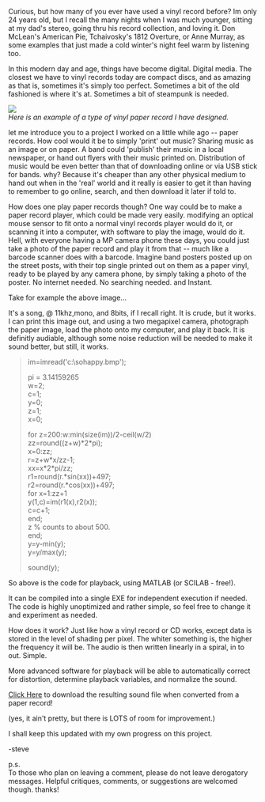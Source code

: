Curious, but how many of you ever have used a vinyl record before? Im only 24 years old, but I recall the many nights when I was much younger, sitting at my dad's stereo, going thru his record collection, and loving it. Don McLean's American Pie, Tchaivosky's 1812 Overture, or Anne Murray, as some examples that just made a cold winter's night feel warm by listening too.  
  
In this modern day and age, things have become digital. Digital media. The closest we have to vinyl records today are compact discs, and as amazing as that is, sometimes it's simply too perfect. Sometimes a bit of the old fashioned is where it's at. Sometimes a bit of steampunk is needed.  
  
[![](http://bp2.blogger.com/_kfv2ADnjgQg/RtzuHd1bCfI/AAAAAAAAAEE/m-tp7RUU4x8/s400/sohappy.bmp)](http://bp2.blogger.com/_kfv2ADnjgQg/RtzuHd1bCfI/AAAAAAAAAEE/m-tp7RUU4x8/s1600-h/sohappy.bmp)  
*Here is an example of a type of vinyl paper record I have designed.*  
  
let me introduce you to a project I worked on a little while ago -- paper records. How cool would it be to simply 'print' out music? Sharing music as an image or on paper. A band could 'publish' their music in a local newspaper, or hand out flyers with their music printed on. Distribution of music would be even better than that of downloading online or via USB stick for bands. why? Because it's cheaper than any other physical medium to hand out when in the 'real' world and it really is easier to get it than having to remember to go online, search, and then download it later if told to.   
  
How does one play paper records though? One way could be to make a paper record player, which could be made very easily. modifying an optical mouse sensor to fit onto a normal vinyl records player would do it, or scanning it into a computer, with software to play the image, would do it. Hell, with everyone having a MP camera phone these days, you could just take a photo of the paper record and play it from that -- much like a barcode scanner does with a barcode. Imagine band posters posted up on the street posts, with their top single printed out on them as a paper vinyl, ready to be played by any camera phone, by simply taking a photo of the poster. No internet needed. No searching needed. and Instant.  
  
Take for example the above image...  
  
It's a song, @ 11khz,mono, and 8bits, if I recall right. It is crude, but it works. I can print this image out, and using a two megapixel camera, photograph the paper image, load the photo onto my computer, and play it back. It is definitly audiable, although some noise reduction will be needed to make it sound better, but still, it works.  
  

> im=imread('c:\sohappy.bmp');  
>   
> pi = 3.14159265  
> w=2;  
> c=1;  
> y=0;  
> z=1;  
> x=0;  
>   
> for z=200:w:min(size(im))/2-ceil(w/2)  
> zz=round((z+w)\*2\*pi);  
> x=0:zz;  
> r=z+w\*x/zz-1;  
> xx=x\*2\*pi/zz;  
> r1=round(r.\*sin(xx))+497;  
> r2=round(r.\*cos(xx))+497;  
> for x=1:zz+1  
> y(1,c)=im(r1(x),r2(x));  
> c=c+1;  
> end;  
> z % counts to about 500.  
> end;  
> y=y-min(y);  
> y=y/max(y);  
>   
> sound(y);

  
  
  
So above is the code for playback, using MATLAB (or SCILAB - free!).   
  
It can be compiled into a single EXE for independent execution if needed. The code is highly unoptimized and rather simple, so feel free to change it and experiment as needed.   
  
How does it work? Just like how a vinyl record or CD works, except data is stored in the level of shading per pixel. The whiter something is, the higher the frequency it will be. The audio is then written linearly in a spiral, in to out. Simple.  
  
More advanced software for playback will be able to automatically correct for distortion, determine playback variables, and normalize the sound.  
  
[Click Here](http://5.download-2.files-upload.com/50/2007/09/04/06-30/happy.wav) to download the resulting sound file when converted from a paper record!  
  
(yes, it ain't pretty, but there is LOTS of room for improvement.)  
  
I shall keep this updated with my own progress on this project.  
  
-steve  
  
p.s.  
To those who plan on leaving a comment, please do not leave derogatory messages. Helpful critiques, comments, or suggestions are welcomed though. thanks!
